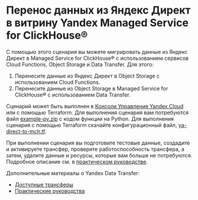 # Перенос данных из Яндекс Директ в витрину Yandex Managed Service for ClickHouse®

С помощью этого сценария вы можете мигрировать данные из Яндекс Директ в Managed Service for ClickHouse® с использованием сервисов Cloud Functions, Object Storage и Data Transfer. Для этого:

1. Перенесите данные из Яндекс Директ в Object Storage с использованием Cloud Functions.
2. Перенесите данные из Object Storage в Managed Service for ClickHouse® с использованием Data Transfer.

Сценарий может быть выполнен в [Консоли Управления Yandex Cloud](https://console.cloud.yandex.ru) или с помощью Terraform. Для выполнения сценария вам потребуются файл [example-py.zip](example-py.zip) с кодом функции на Python.
Для выполнения сценария с помощью Terraform скачайте конфигурационный файл, [ya-direct-to-mch.tf](ya-direct-to-mch.tf). 

При выполнении сценария вы подготовите тестовые данные, создадите и активируете трансфер, проверите работоспособность трансфера, а затем, удалите данные и ресурсы, которые вам больше не потребуются. Подробное описание см. в [практическом руководстве](https://cloud.yandex.ru/ru/docs/data-transfer/tutorials/direct-to-mch).

Дополнительные материалы о Yandex Data Transfer:
* [Доступные трансферы](https://cloud.yandex.ru/docs/data-transfer/transfer-matrix)
* [Практические руководства](https://cloud.yandex.ru/docs/data-transfer/tutorials/)
